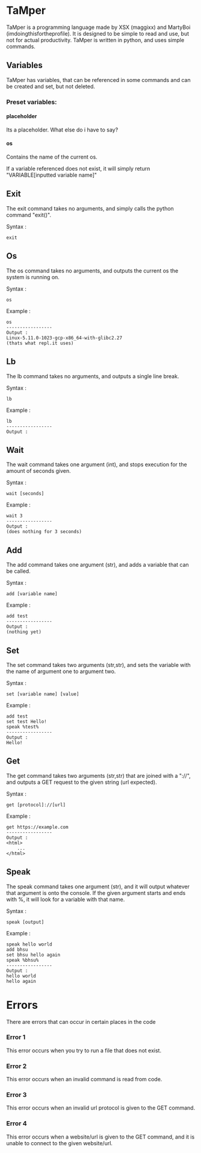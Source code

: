 # TaMper

TaMper is a programming language made by XSX (maggixx) and MartyBoi (imdoingthisfortheprofile).
It is designed to be simple to read and use, but not for actual productivity.
TaMper is written in python, and uses simple commands.


## Variables
TaMper has variables, that can be referenced in some commands and can be created and set, but not deleted.
### Preset variables:
#### placeholder
Its a placeholder. What else do i have to say?
#### os
Contains the name of the current os.

If a variable referenced does not exist, it will simply return "VARIABLE[inputted variable name]"

## Exit
The exit command takes no arguments, and simply calls the python command "exit()".

Syntax :
```
exit
```

## Os
The os command takes no arguments, and outputs the current os the system is running on.

Syntax :
```
os
```
Example :
```
os
-----------------
Output :
Linux-5.11.0-1023-gcp-x86_64-with-glibc2.27
(thats what repl.it uses)
```

## Lb
The lb command takes no arguments, and outputs a single line break.

Syntax :
```
lb
```

Example :
```
lb
-----------------
Output :

```

## Wait
The wait command takes one argument (int), and stops execution for the amount of seconds given.

Syntax :
```
wait [seconds]
```

Example :
```
wait 3
-----------------
Output :
(does nothing for 3 seconds)
```

## Add
The add command takes one argument (str), and adds a variable that can be called.

Syntax :
```
add [variable name]
```

Example :
```
add test
-----------------
Output :
(nothing yet)
```

## Set
The set command takes two arguments (str,str), and sets the variable with the name of argument one to argument two.

Syntax :
```
set [variable name] [value]
```

Example :
```
add test
set test Hello!
speak %test%
-----------------
Output :
Hello!
```

## Get
The get command takes two arguments (str,str) that are joined with a "://", and outputs a GET request to the given string (url expected).

Syntax :
```
get [protocol]://[url]
```

Example :
```
get https://example.com
-----------------
Output :
<html>
    ...
</html>
```

## Speak
The speak command takes one argument (str), and it will output whatever that argument is onto the console.
If the given argument starts and ends with %, it will look for a variable with that name.

Syntax :
```
speak [output]
```

Example :
```
speak hello world
add bhsu
set bhsu hello again
speak %bhsu%
-----------------
Output :
hello world
hello again
```

# Errors
There are errors that can occur in certain places in the code
### Error 1
This error occurs when you try to run a file that does not exist.
### Error 2
This error occurs when an invalid command is read from code.
### Error 3
This error occurs when an invalid url protocol is given to the GET command.
### Error 4
This error occurs when a website/url is given to the GET command, and it is unable to connect to the given website/url.
